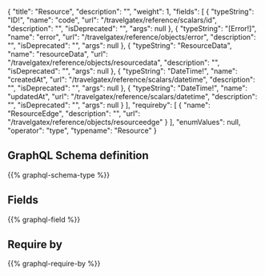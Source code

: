 {
  "title": "Resource",
  "description": "",
  "weight": 1,
  "fields": [
    {
      "typeString": "ID!",
      "name": "code",
      "url": "/travelgatex/reference/scalars/id",
      "description": "",
      "isDeprecated": "",
      "args": null
    },
    {
      "typeString": "[Error!]",
      "name": "error",
      "url": "/travelgatex/reference/objects/error",
      "description": "",
      "isDeprecated": "",
      "args": null
    },
    {
      "typeString": "ResourceData",
      "name": "resourceData",
      "url": "/travelgatex/reference/objects/resourcedata",
      "description": "",
      "isDeprecated": "",
      "args": null
    },
    {
      "typeString": "DateTime!",
      "name": "createdAt",
      "url": "/travelgatex/reference/scalars/datetime",
      "description": "",
      "isDeprecated": "",
      "args": null
    },
    {
      "typeString": "DateTime!",
      "name": "updatedAt",
      "url": "/travelgatex/reference/scalars/datetime",
      "description": "",
      "isDeprecated": "",
      "args": null
    }
  ],
  "requireby": [
    {
      "name": "ResourceEdge",
      "description": "",
      "url": "/travelgatex/reference/objects/resourceedge"
    }
  ],
  "enumValues": null,
  "operator": "type",
  "typename": "Resource"
}
## GraphQL Schema definition

{{% graphql-schema-type %}}

## Fields

{{% graphql-field %}}

## Require by

{{% graphql-require-by %}}
